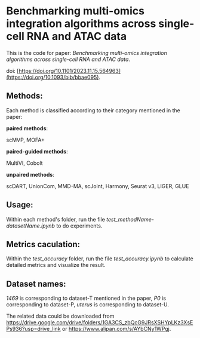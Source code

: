 # Benchmarking multi-omics integration algorithms across single-cell RNA and ATAC data

This is the code for paper: *Benchmarking multi-omics integration algorithms across single-cell RNA and ATAC data*.

doi: [https://doi.org/10.1101/2023.11.15.564963](https://doi.org/10.1093/bib/bbae095).

## Methods:
Each method is classified according to their category mentioned in the paper:

__paired methods__:

scMVP, MOFA+

__paired-guided methods__:

MultiVI, Cobolt

__unpaired methods__:

scDART, UnionCom, MMD-MA, scJoint, Harmony, Seurat v3, LIGER, GLUE

## Usage:
Within each method's folder, run the file *test_methodName-datasetName.ipynb* to do experiments.

## Metrics caculation:
Within the *test_accuracy* folder, run the file *test_accuracy.ipynb* to calculate detailed metrics and visualize the result.

## Dataset names:
*1469* is corresponding to dataset-T mentioned in the paper, *P0* is corresponding to dataset-P, *uterus* is corresponding to dataset-U.

The related data could be downloaded from https://drive.google.com/drive/folders/1GA3CS_zbQcG9JRsXSHYpLKz3XsEPs936?usp=drive_link or https://www.alipan.com/s/AYbCNy1WPgj.
